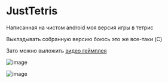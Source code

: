 # JustTetris

Написанная на чистом android моя версия игры в тетрис

Выкладывать собранную версию боюсь это же все-таки (C)

Зато можно выложить [видео геймплея](https://www.youtube.com/watch?v=wfL35WiBiwc)

![image](https://github.com/user-attachments/assets/8bd0bcb1-f36e-4b0a-bc54-be921f767fa1)


![image](https://github.com/user-attachments/assets/4f8bc24b-ca13-4492-88f3-b18b15f9f4b2)

